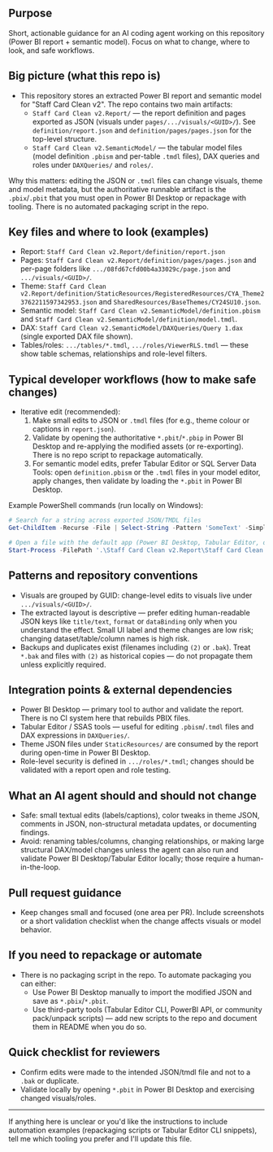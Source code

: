 ## Purpose
Short, actionable guidance for an AI coding agent working on this repository (Power BI report + semantic model). Focus on what to change, where to look, and safe workflows.

## Big picture (what this repo is)
- This repository stores an extracted Power BI report and semantic model for "Staff Card Clean v2". The repo contains two main artifacts:
  - `Staff Card Clean v2.Report/` — the report definition and pages exported as JSON (visuals under `pages/.../visuals/<GUID>/`). See `definition/report.json` and `definition/pages/pages.json` for the top-level structure.
  - `Staff Card Clean v2.SemanticModel/` — the tabular model files (model definition `.pbism` and per-table `.tmdl` files), DAX queries and roles under `DAXQueries/` and `roles/`.

Why this matters: editing the JSON or `.tmdl` files can change visuals, theme and model metadata, but the authoritative runnable artifact is the `.pbix`/`.pbit` that you must open in Power BI Desktop or repackage with tooling. There is no automated packaging script in the repo.

## Key files and where to look (examples)
- Report: `Staff Card Clean v2.Report/definition/report.json`
- Pages: `Staff Card Clean v2.Report/definition/pages/pages.json` and per-page folders like `.../08fd67cfd00b4a33029c/page.json` and `.../visuals/<GUID>/`.
- Theme: `Staff Card Clean v2.Report/definition/StaticResources/RegisteredResources/CYA_Theme23762211597342953.json` and `SharedResources/BaseThemes/CY24SU10.json`.
- Semantic model: `Staff Card Clean v2.SemanticModel/definition.pbism` and `Staff Card Clean v2.SemanticModel/definition/model.tmdl`.
- DAX: `Staff Card Clean v2.SemanticModel/DAXQueries/Query 1.dax` (single exported DAX file shown).
- Tables/roles: `.../tables/*.tmdl`, `.../roles/ViewerRLS.tmdl` — these show table schemas, relationships and role-level filters.

## Typical developer workflows (how to make safe changes)
- Iterative edit (recommended):
  1. Make small edits to JSON or `.tmdl` files (for e.g., theme colour or captions in `report.json`).
  2. Validate by opening the authoritative `*.pbit`/`*.pbip` in Power BI Desktop and re-applying the modified assets (or re-exporting). There is no repo script to repackage automatically.
  3. For semantic model edits, prefer Tabular Editor or SQL Server Data Tools: open `definition.pbism` or the `.tmdl` files in your model editor, apply changes, then validate by loading the `*.pbit` in Power BI Desktop.

Example PowerShell commands (run locally on Windows):
```powershell
# Search for a string across exported JSON/TMDL files
Get-ChildItem -Recurse -File | Select-String -Pattern 'SomeText' -SimpleMatch

# Open a file with the default app (Power BI Desktop, Tabular Editor, or JSON editor)
Start-Process -FilePath '.\Staff Card Clean v2.Report\Staff Card Clean v2.pbit'
```

## Patterns and repository conventions
- Visuals are grouped by GUID: change-level edits to visuals live under `.../visuals/<GUID>/`.
- The extracted layout is descriptive — prefer editing human-readable JSON keys like `title/text`, `format` or `dataBinding` only when you understand the effect. Small UI label and theme changes are low risk; changing dataset/table/column names is high risk.
- Backups and duplicates exist (filenames including `(2)` or `.bak`). Treat `*.bak` and files with `(2)` as historical copies — do not propagate them unless explicitly required.

## Integration points & external dependencies
- Power BI Desktop — primary tool to author and validate the report. There is no CI system here that rebuilds PBIX files.
- Tabular Editor / SSAS tools — useful for editing `.pbism`/`.tmdl` files and DAX expressions in `DAXQueries/`.
- Theme JSON files under `StaticResources/` are consumed by the report during open-time in Power BI Desktop.
- Role-level security is defined in `.../roles/*.tmdl`; changes should be validated with a report open and role testing.

## What an AI agent should and should not change
- Safe: small textual edits (labels/captions), color tweaks in theme JSON, comments in JSON, non-structural metadata updates, or documenting findings.
- Avoid: renaming tables/columns, changing relationships, or making large structural DAX/model changes unless the agent can also run and validate Power BI Desktop/Tabular Editor locally; those require a human-in-the-loop.

## Pull request guidance
- Keep changes small and focused (one area per PR). Include screenshots or a short validation checklist when the change affects visuals or model behavior.

## If you need to repackage or automate
- There is no packaging script in the repo. To automate packaging you can either:
  - Use Power BI Desktop manually to import the modified JSON and save as `*.pbix`/`*.pbit`.
  - Use third-party tools (Tabular Editor CLI, PowerBI API, or community pack/unpack scripts) — add new scripts to the repo and document them in README when you do so.

## Quick checklist for reviewers
- Confirm edits were made to the intended JSON/tmdl file and not to a `.bak` or duplicate.
- Validate locally by opening `*.pbit` in Power BI Desktop and exercising changed visuals/roles.

---
If anything here is unclear or you'd like the instructions to include automation examples (repackaging scripts or Tabular Editor CLI snippets), tell me which tooling you prefer and I'll update this file.
